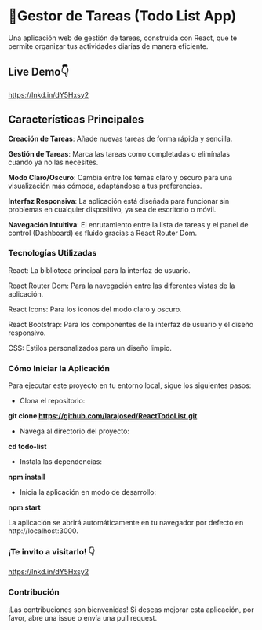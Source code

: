 # 📝Gestor de Tareas (Todo List App)

Una aplicación web de gestión de tareas, construida con React, que te permite organizar tus actividades diarias de manera eficiente.

## Live Demo👇

https://lnkd.in/dY5Hxsy2

## Características Principales

**Creación de Tareas**: Añade nuevas tareas de forma rápida y sencilla.

**Gestión de Tareas**: Marca las tareas como completadas o elimínalas cuando ya no las necesites.

**Modo Claro/Oscuro**: Cambia entre los temas claro y oscuro para una visualización más cómoda, adaptándose a tus preferencias.

**Interfaz Responsiva**: La aplicación está diseñada para funcionar sin problemas en cualquier dispositivo, ya sea de escritorio o móvil.

**Navegación Intuitiva**: El enrutamiento entre la lista de tareas y el panel de control (Dashboard) es fluido gracias a React Router Dom.

### Tecnologías Utilizadas

React: La biblioteca principal para la interfaz de usuario.

React Router Dom: Para la navegación entre las diferentes vistas de la aplicación.

React Icons: Para los iconos del modo claro y oscuro.

React Bootstrap: Para los componentes de la interfaz de usuario y el diseño responsivo.

CSS: Estilos personalizados para un diseño limpio.

### Cómo Iniciar la Aplicación

Para ejecutar este proyecto en tu entorno local, sigue los siguientes pasos:

- Clona el repositorio:

**git clone <https://github.com/larajosed/ReactTodoList.git>**

- Navega al directorio del proyecto:

**cd todo-list**

- Instala las dependencias:

**npm install**

- Inicia la aplicación en modo de desarrollo:

**npm start**

La aplicación se abrirá automáticamente en tu navegador por defecto en http://localhost:3000.

### ¡Te invito a visitarlo! 👇

https://lnkd.in/dY5Hxsy2

### Contribución

¡Las contribuciones son bienvenidas! Si deseas mejorar esta aplicación, por favor, abre una issue o envía una pull request.
